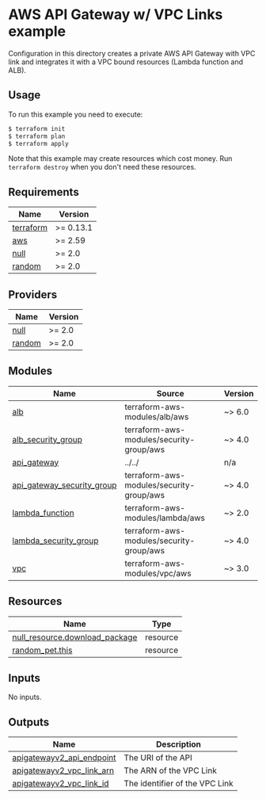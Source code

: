 # AWS API Gateway w/ VPC Links example

Configuration in this directory creates a private AWS API Gateway with VPC link and integrates it with a VPC bound resources (Lambda function and ALB).


## Usage

To run this example you need to execute:

```bash
$ terraform init
$ terraform plan
$ terraform apply
```

Note that this example may create resources which cost money. Run `terraform destroy` when you don't need these resources.

<!-- BEGINNING OF PRE-COMMIT-TERRAFORM DOCS HOOK -->
## Requirements

| Name | Version |
|------|---------|
| <a name="requirement_terraform"></a> [terraform](#requirement\_terraform) | >= 0.13.1 |
| <a name="requirement_aws"></a> [aws](#requirement\_aws) | >= 2.59 |
| <a name="requirement_null"></a> [null](#requirement\_null) | >= 2.0 |
| <a name="requirement_random"></a> [random](#requirement\_random) | >= 2.0 |

## Providers

| Name | Version |
|------|---------|
| <a name="provider_null"></a> [null](#provider\_null) | >= 2.0 |
| <a name="provider_random"></a> [random](#provider\_random) | >= 2.0 |

## Modules

| Name | Source | Version |
|------|--------|---------|
| <a name="module_alb"></a> [alb](#module\_alb) | terraform-aws-modules/alb/aws | ~> 6.0 |
| <a name="module_alb_security_group"></a> [alb\_security\_group](#module\_alb\_security\_group) | terraform-aws-modules/security-group/aws | ~> 4.0 |
| <a name="module_api_gateway"></a> [api\_gateway](#module\_api\_gateway) | ../../ | n/a |
| <a name="module_api_gateway_security_group"></a> [api\_gateway\_security\_group](#module\_api\_gateway\_security\_group) | terraform-aws-modules/security-group/aws | ~> 4.0 |
| <a name="module_lambda_function"></a> [lambda\_function](#module\_lambda\_function) | terraform-aws-modules/lambda/aws | ~> 2.0 |
| <a name="module_lambda_security_group"></a> [lambda\_security\_group](#module\_lambda\_security\_group) | terraform-aws-modules/security-group/aws | ~> 4.0 |
| <a name="module_vpc"></a> [vpc](#module\_vpc) | terraform-aws-modules/vpc/aws |  ~> 3.0 |

## Resources

| Name | Type |
|------|------|
| [null_resource.download_package](https://registry.terraform.io/providers/hashicorp/null/latest/docs/resources/resource) | resource |
| [random_pet.this](https://registry.terraform.io/providers/hashicorp/random/latest/docs/resources/pet) | resource |

## Inputs

No inputs.

## Outputs

| Name | Description |
|------|-------------|
| <a name="output_apigatewayv2_api_endpoint"></a> [apigatewayv2\_api\_endpoint](#output\_apigatewayv2\_api\_endpoint) | The URI of the API |
| <a name="output_apigatewayv2_vpc_link_arn"></a> [apigatewayv2\_vpc\_link\_arn](#output\_apigatewayv2\_vpc\_link\_arn) | The ARN of the VPC Link |
| <a name="output_apigatewayv2_vpc_link_id"></a> [apigatewayv2\_vpc\_link\_id](#output\_apigatewayv2\_vpc\_link\_id) | The identifier of the VPC Link |
<!-- END OF PRE-COMMIT-TERRAFORM DOCS HOOK -->
